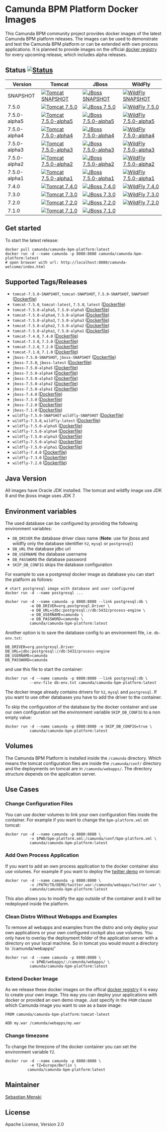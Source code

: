 # Camunda BPM Platform Docker Images

This Camunda BPM community project provides docker images of the latest Camunda
BPM platform releases. The images can be used to demonstrate and test the
Camunda BPM platform or can be extended with own process applications. It is
planned to provide images on the official [docker registry][] for every upcoming
release, which includes alpha releases.

## Status [![Status][status]][travis]

| Version      | Tomcat                                                     | JBoss                                                    | WildFly                                                      |
| ------------ | ---------------------------------------------------------- | -------------------------------------------------------- | ------------------------------------------------------------ |
| SNAPSHOT     | [![Tomcat SNAPSHOT][status-tomcat-snapshot]][travis]       | [![JBoss SNAPSHOT][status-jboss-snapshot]][travis]       | [![WildFly SNAPSHOT][status-wildfly-snapshot]][travis]       |
| 7.5.0        | [![Tomcat 7.5.0][status-tomcat-750]][travis]               | [![JBoss 7.5.0][status-jboss-750]][travis]               | [![WildFly 7.5.0][status-wildfly-750]][travis]               |
| 7.5.0-alpha5 | [![Tomcat 7.5.0-alpha5][status-tomcat-750-alpha5]][travis] | [![JBoss 7.5.0-alpha5][status-jboss-750-alpha5]][travis] | [![WildFly 7.5.0-alpha5][status-wildfly-750-alpha5]][travis] |
| 7.5.0-alpha4 | [![Tomcat 7.5.0-alpha4][status-tomcat-750-alpha4]][travis] | [![JBoss 7.5.0-alpha4][status-jboss-750-alpha4]][travis] | [![WildFly 7.5.0-alpha4][status-wildfly-750-alpha4]][travis] |
| 7.5.0-alpha3 | [![Tomcat 7.5.0-alpha3][status-tomcat-750-alpha3]][travis] | [![JBoss 7.5.0-alpha3][status-jboss-750-alpha3]][travis] | [![WildFly 7.5.0-alpha3][status-wildfly-750-alpha3]][travis] |
| 7.5.0-alpha2 | [![Tomcat 7.5.0-alpha2][status-tomcat-750-alpha2]][travis] | [![JBoss 7.5.0-alpha2][status-jboss-750-alpha2]][travis] | [![WildFly 7.5.0-alpha2][status-wildfly-750-alpha2]][travis] |
| 7.5.0-alpha1 | [![Tomcat 7.5.0-alpha1][status-tomcat-750-alpha1]][travis] | [![JBoss 7.5.0-alpha1][status-jboss-750-alpha1]][travis] | [![WildFly 7.5.0-alpha1][status-wildfly-750-alpha1]][travis] |
| 7.4.0        | [![Tomcat 7.4.0][status-tomcat-740]][travis]               | [![JBoss 7.4.0][status-jboss-740]][travis]               | [![WildFly 7.4.0][status-wildfly-740]][travis]               |
| 7.3.0        | [![Tomcat 7.3.0][status-tomcat-730]][travis]               | [![JBoss 7.3.0][status-jboss-730]][travis]               | [![WildFly 7.3.0][status-wildfly-730]][travis]               |
| 7.2.0        | [![Tomcat 7.2.0][status-tomcat-720]][travis]               | [![JBoss 7.2.0][status-jboss-720]][travis]               | [![WildFly 7.2.0][status-wildfly-720]][travis]               |
| 7.1.0        | [![Tomcat 7.1.0][status-tomcat-710]][travis]               | [![JBoss 7.1.0][status-jboss-710]][travis]               |                                                              |

## Get started

To start the latest release:

```
docker pull camunda/camunda-bpm-platform:latest
docker run -d --name camunda -p 8080:8080 camunda/camunda-bpm-platform:latest
# open browser with url: http://localhost:8080/camunda-welcome/index.html
```

## Supported Tags/Releases

- `tomcat-7.5.0-SNAPSHOT`, `tomcat-SNAPSHOT`, `7.5.0-SNAPSHOT`, `SNAPSHOT` ([Dockerfile][dockerfile-tomcat-snapshot])
- `tomcat-7.5.0`, `tomcat-latest`, `7.5.0`, `latest` ([Dockerfile][dockerfile-tomcat-750])
- `tomcat-7.5.0-alpha5`, `7.5.0-alpha5` ([Dockerfile][dockerfile-tomcat-750-alpha5])
- `tomcat-7.5.0-alpha4`, `7.5.0-alpha4` ([Dockerfile][dockerfile-tomcat-750-alpha4])
- `tomcat-7.5.0-alpha3`, `7.5.0-alpha3` ([Dockerfile][dockerfile-tomcat-750-alpha3])
- `tomcat-7.5.0-alpha2`, `7.5.0-alpha2` ([Dockerfile][dockerfile-tomcat-750-alpha2])
- `tomcat-7.5.0-alpha1`, `7.5.0-alpha1` ([Dockerfile][dockerfile-tomcat-750-alpha1])
- `tomcat-7.4.0`, `7.4.0` ([Dockerfile][dockerfile-tomcat-740])
- `tomcat-7.3.0`, `7.3.0` ([Dockerfile][dockerfile-tomcat-730])
- `tomcat-7.2.0`, `7.2.0` ([Dockerfile][dockerfile-tomcat-720])
- `tomcat-7.1.0`, `7.1.0` ([Dockerfile][dockerfile-tomcat-710])
- `jboss-7.5.0-SNAPSHOT`, `jboss-SNAPSHOT` ([Dockerfile][dockerfile-jboss-snapshot])
- `jboss-7.5.0`, `jboss-latest` ([Dockerfile][dockerfile-jboss-750])
- `jboss-7.5.0-alpha5` ([Dockerfile][dockerfile-jboss-750-alpha5])
- `jboss-7.5.0-alpha4` ([Dockerfile][dockerfile-jboss-750-alpha4])
- `jboss-7.5.0-alpha3` ([Dockerfile][dockerfile-jboss-750-alpha3])
- `jboss-7.5.0-alpha2` ([Dockerfile][dockerfile-jboss-750-alpha2])
- `jboss-7.5.0-alpha1` ([Dockerfile][dockerfile-jboss-750-alpha1])
- `jboss-7.4.0` ([Dockerfile][dockerfile-jboss-740])
- `jboss-7.3.0` ([Dockerfile][dockerfile-jboss-730])
- `jboss-7.2.0` ([Dockerfile][dockerfile-jboss-720])
- `jboss-7.1.0` ([Dockerfile][dockerfile-jboss-710])
- `wildfly-7.5.0-SNAPSHOT` `wildfly-SNAPSHOT` ([Dockerfile][dockerfile-wildfly-snapshot])
- `wildfly-7.5.0`, `wildfly-latest` ([Dockerfile][dockerfile-wildfly-750])
- `wildfly-7.5.0-alpha5` ([Dockerfile][dockerfile-wildfly-750-alpha5])
- `wildfly-7.5.0-alpha4` ([Dockerfile][dockerfile-wildfly-750-alpha4])
- `wildfly-7.5.0-alpha3` ([Dockerfile][dockerfile-wildfly-750-alpha3])
- `wildfly-7.5.0-alpha2` ([Dockerfile][dockerfile-wildfly-750-alpha2])
- `wildfly-7.5.0-alpha1` ([Dockerfile][dockerfile-wildfly-750-alpha1])
- `wildfly-7.4.0` ([Dockerfile][dockerfile-wildfly-740])
- `wildfly-7.3.0` ([Dockerfile][dockerfile-wildfly-730])
- `wildfly-7.2.0` ([Dockerfile][dockerfile-wildfly-720])

## Java Version

All images have Oracle JDK installed. The tomcat and wildfly image use
JDK 8 and the jboss image uses JDK 7.


## Environment variables

The used database can be configured by providing the following environment
variables:

- `DB_DRIVER` the database driver class name (**Note**: use for jboss and wildfly only
  the database identifier `h2`, `mysql` or `postgresql`)
- `DB_URL` the database jdbc url
- `DB_USERNAME` the database username
- `DB_PASSWORD` the database password
- `SKIP_DB_CONFIG` skips the database configuration

For example to use a postgresql docker image as database you can start the
platform as follows:

```
# start postgresql image with database and user configured
docker run -d --name postgresql ...

docker run -d --name camunda -p 8080:8080 --link postgresql:db \
           -e DB_DRIVER=org.postgresql.Driver \
           -e DB_URL=jdbc:postgresql://db:5432/process-engine \
           -e DB_USERNAME=camunda \
           -e DB_PASSWORD=camunda \
           camunda/camunda-bpm-platform:latest
```

Another option is to save the database config to an environment file, i.e.
`db-env.txt`:

```
DB_DRIVER=org.postgresql.Driver
DB_URL=jdbc:postgresql://db:5432/process-engine
DB_USERNAME=camunda
DB_PASSWORD=camunda
```

and use this file to start the container:

```
docker run -d --name camunda -p 8080:8080 --link postgresql:db \
           --env-file db-env.txt camunda/camunda-bpm-platform:latest
```

The docker image already contains drivers for `h2`, `mysql` and `postgresql`.
If you want to use other databases you have to add the driver to the container.

To skip the configuration of the database by the docker container and use our
own configuration set the environment variable `SKIP_DB_CONFIG` to a non
empty value:

```
docker run -d --name camunda -p 8080:8080 -e SKIP_DB_CONFIG=true \
           camunda/camunda-bpm-platform:latest
```


## Volumes

The Camunda BPM Platform is installed inside the `/camunda` directory. Which
means the tomcat configuration files are inside the `/camunda/conf/` directory
and the deployments on tomcat are in `/camunda/webapps/`. The directory
structure depends on the application server.

## Use Cases


### Change Configuration Files

You can use docker volumes to link your own configuration files inside the
container.  For example if you want to change the `bpm-platform.xml` on tomcat:

```
docker run -d --name camunda -p 8080:8080 \
           -v $PWD/bpm-platform.xml:/camunda/conf/bpm-platform.xml \
           camunda/camunda-bpm-platform:latest

```


### Add Own Process Application

If you want to add an own process application to the docker container also use
volumes. For example if you want to deploy the [twitter demo][] on tomcat:

```
docker run -d --name camunda -p 8080:8080 \
           -v /PATH/TO/DEMO/twitter.war:/camunda/webapps/twitter.war \
           camunda/camunda-bpm-platform:latest
```

This also allows you to modify the app outside of the container and it will
be redeployed inside the platform.


### Clean Distro Without Webapps and Examples

To remove all webapps and examples from the distro and only deploy your
own applications or your own configured cockpit also use volumes. You
only have to overlay the deployment folder of the application server with
a directory on your local machine. So in tomcat you would mount a directory
to `/camunda/webapps/'

```
docker run -d --name camunda -p 8080:8080 \
           -v $PWD/webapps/:/camunda/webapps/ \
           camunda/camunda-bpm-platform:latest
```


### Extend Docker Image

As we release these docker images on the offical [docker registry][] it is
easy to create your own image. This way you can deploy your applications
with docker or provided an own demo image. Just specify in the `FROM`
clause which Camunda image you want to use as a base image:

```
FROM camunda/camunda-bpm-platform:tomcat-latest

ADD my.war /camunda/webapps/my.war
```


### Change timezone

To change the timezone of the docker container you can set the environment variable `TZ`.

```
docker run -d --name camunda -p 8080:8080 \
           -e TZ=Europe/Berlin \
          camunda/camunda-bpm-platform:latest
```

## Maintainer

[Sebastian Menski][]


## License

Apache License, Version 2.0


[Sebastian Menski]: https://github.com/menski
[twitter demo]: https://github.com/camunda/camunda-consulting/tree/master/showcases/twitter
[docker registry]: https://registry.hub.docker.com/u/camunda/camunda-bpm-platform/

[dockerfile-tomcat-710]: https://github.com/camunda/docker-camunda-bpm-platform/blob/tomcat-7.1.0/Dockerfile
[dockerfile-jboss-710]: https://github.com/camunda/docker-camunda-bpm-platform/blob/jboss-7.1.0/Dockerfile
[dockerfile-tomcat-720]: https://github.com/camunda/docker-camunda-bpm-platform/blob/tomcat-7.2.0/Dockerfile
[dockerfile-jboss-720]: https://github.com/camunda/docker-camunda-bpm-platform/blob/jboss-7.2.0/Dockerfile
[dockerfile-wildfly-720]: https://github.com/camunda/docker-camunda-bpm-platform/blob/wildfly-7.2.0/Dockerfile
[dockerfile-tomcat-730]: https://github.com/camunda/docker-camunda-bpm-platform/blob/tomcat-7.3.0/Dockerfile
[dockerfile-jboss-730]: https://github.com/camunda/docker-camunda-bpm-platform/blob/jboss-7.3.0/Dockerfile
[dockerfile-wildfly-730]: https://github.com/camunda/docker-camunda-bpm-platform/blob/wildfly-7.3.0/Dockerfile
[dockerfile-tomcat-740]: https://github.com/camunda/docker-camunda-bpm-platform/blob/tomcat-7.4.0/Dockerfile
[dockerfile-jboss-740]: https://github.com/camunda/docker-camunda-bpm-platform/blob/jboss-7.4.0/Dockerfile
[dockerfile-wildfly-740]: https://github.com/camunda/docker-camunda-bpm-platform/blob/wildfly-7.4.0/Dockerfile
[dockerfile-tomcat-750-alpha1]: https://github.com/camunda/docker-camunda-bpm-platform/blob/tomcat-7.5.0-alpha1/Dockerfile
[dockerfile-jboss-750-alpha1]: https://github.com/camunda/docker-camunda-bpm-platform/blob/jboss-7.5.0-alpha1/Dockerfile
[dockerfile-wildfly-750-alpha1]: https://github.com/camunda/docker-camunda-bpm-platform/blob/wildfly-7.5.0-alpha1/Dockerfile
[dockerfile-tomcat-750-alpha2]: https://github.com/camunda/docker-camunda-bpm-platform/blob/tomcat-7.5.0-alpha2/Dockerfile
[dockerfile-jboss-750-alpha2]: https://github.com/camunda/docker-camunda-bpm-platform/blob/jboss-7.5.0-alpha2/Dockerfile
[dockerfile-wildfly-750-alpha2]: https://github.com/camunda/docker-camunda-bpm-platform/blob/wildfly-7.5.0-alpha2/Dockerfile
[dockerfile-tomcat-750-alpha3]: https://github.com/camunda/docker-camunda-bpm-platform/blob/tomcat-7.5.0-alpha3/Dockerfile
[dockerfile-jboss-750-alpha3]: https://github.com/camunda/docker-camunda-bpm-platform/blob/jboss-7.5.0-alpha3/Dockerfile
[dockerfile-wildfly-750-alpha3]: https://github.com/camunda/docker-camunda-bpm-platform/blob/wildfly-7.5.0-alpha3/Dockerfile
[dockerfile-tomcat-750-alpha4]: https://github.com/camunda/docker-camunda-bpm-platform/blob/tomcat-7.5.0-alpha4/Dockerfile
[dockerfile-jboss-750-alpha4]: https://github.com/camunda/docker-camunda-bpm-platform/blob/jboss-7.5.0-alpha4/Dockerfile
[dockerfile-wildfly-750-alpha4]: https://github.com/camunda/docker-camunda-bpm-platform/blob/wildfly-7.5.0-alpha4/Dockerfile
[dockerfile-tomcat-750-alpha5]: https://github.com/camunda/docker-camunda-bpm-platform/blob/tomcat-7.5.0-alpha5/Dockerfile
[dockerfile-jboss-750-alpha5]: https://github.com/camunda/docker-camunda-bpm-platform/blob/jboss-7.5.0-alpha5/Dockerfile
[dockerfile-wildfly-750-alpha5]: https://github.com/camunda/docker-camunda-bpm-platform/blob/wildfly-7.5.0-alpha5/Dockerfile
[dockerfile-tomcat-750]: https://github.com/camunda/docker-camunda-bpm-platform/blob/master/Dockerfile
[dockerfile-jboss-750]: https://github.com/camunda/docker-camunda-bpm-platform/blob/jboss-7.5.0/Dockerfile
[dockerfile-wildfly-750]: https://github.com/camunda/docker-camunda-bpm-platform/blob/wildfly-7.5.0/Dockerfile

[dockerfile-tomcat-snapshot]: https://github.com/camunda/docker-camunda-bpm-platform/blob/tomcat-SNAPSHOT/Dockerfile
[dockerfile-jboss-snapshot]: https://github.com/camunda/docker-camunda-bpm-platform/blob/jboss-SNAPSHOT/Dockerfile
[dockerfile-wildfly-snapshot]: https://github.com/camunda/docker-camunda-bpm-platform/blob/wildfly-SNAPSHOT/Dockerfile

[travis]: https://travis-ci.org/camunda/docker-camunda-bpm-platform

[status]: https://travis-ci.org/camunda/docker-camunda-bpm-platform.svg?branch=master
[status-tomcat-710]: https://travis-ci.org/camunda/docker-camunda-bpm-platform.svg?branch=tomcat-7.1.0
[status-jboss-710]: https://travis-ci.org/camunda/docker-camunda-bpm-platform.svg?branch=jboss-7.1.0
[status-tomcat-720]: https://travis-ci.org/camunda/docker-camunda-bpm-platform.svg?branch=tomcat-7.2.0
[status-jboss-720]: https://travis-ci.org/camunda/docker-camunda-bpm-platform.svg?branch=jboss-7.2.0
[status-wildfly-720]: https://travis-ci.org/camunda/docker-camunda-bpm-platform.svg?branch=wildfly-7.2.0
[status-tomcat-730]: https://travis-ci.org/camunda/docker-camunda-bpm-platform.svg?branch=tomcat-7.3.0
[status-jboss-730]: https://travis-ci.org/camunda/docker-camunda-bpm-platform.svg?branch=jboss-7.3.0
[status-wildfly-730]: https://travis-ci.org/camunda/docker-camunda-bpm-platform.svg?branch=wildfly-7.3.0
[status-tomcat-740]: https://travis-ci.org/camunda/docker-camunda-bpm-platform.svg?branch=tomcat-7.4.0
[status-jboss-740]: https://travis-ci.org/camunda/docker-camunda-bpm-platform.svg?branch=jboss-7.4.0
[status-wildfly-740]: https://travis-ci.org/camunda/docker-camunda-bpm-platform.svg?branch=wildfly-7.4.0
[status-tomcat-750-alpha1]: https://travis-ci.org/camunda/docker-camunda-bpm-platform.svg?branch=tomcat-7.5.0-alpha1
[status-jboss-750-alpha1]: https://travis-ci.org/camunda/docker-camunda-bpm-platform.svg?branch=jboss-7.5.0-alpha1
[status-wildfly-750-alpha1]: https://travis-ci.org/camunda/docker-camunda-bpm-platform.svg?branch=wildfly-7.5.0-alpha1
[status-tomcat-750-alpha2]: https://travis-ci.org/camunda/docker-camunda-bpm-platform.svg?branch=tomcat-7.5.0-alpha2
[status-jboss-750-alpha2]: https://travis-ci.org/camunda/docker-camunda-bpm-platform.svg?branch=jboss-7.5.0-alpha2
[status-wildfly-750-alpha2]: https://travis-ci.org/camunda/docker-camunda-bpm-platform.svg?branch=wildfly-7.5.0-alpha2
[status-tomcat-750-alpha3]: https://travis-ci.org/camunda/docker-camunda-bpm-platform.svg?branch=tomcat-7.5.0-alpha3
[status-jboss-750-alpha3]: https://travis-ci.org/camunda/docker-camunda-bpm-platform.svg?branch=jboss-7.5.0-alpha3
[status-wildfly-750-alpha3]: https://travis-ci.org/camunda/docker-camunda-bpm-platform.svg?branch=wildfly-7.5.0-alpha3
[status-tomcat-750-alpha4]: https://travis-ci.org/camunda/docker-camunda-bpm-platform.svg?branch=tomcat-7.5.0-alpha4
[status-jboss-750-alpha4]: https://travis-ci.org/camunda/docker-camunda-bpm-platform.svg?branch=jboss-7.5.0-alpha4
[status-wildfly-750-alpha4]: https://travis-ci.org/camunda/docker-camunda-bpm-platform.svg?branch=wildfly-7.5.0-alpha4
[status-tomcat-750-alpha5]: https://travis-ci.org/camunda/docker-camunda-bpm-platform.svg?branch=tomcat-7.5.0-alpha5
[status-jboss-750-alpha5]: https://travis-ci.org/camunda/docker-camunda-bpm-platform.svg?branch=jboss-7.5.0-alpha5
[status-wildfly-750-alpha5]: https://travis-ci.org/camunda/docker-camunda-bpm-platform.svg?branch=wildfly-7.5.0-alpha5
[status-tomcat-750]: https://travis-ci.org/camunda/docker-camunda-bpm-platform.svg?branch=master
[status-jboss-750]: https://travis-ci.org/camunda/docker-camunda-bpm-platform.svg?branch=jboss-7.5.0
[status-wildfly-750]: https://travis-ci.org/camunda/docker-camunda-bpm-platform.svg?branch=wildfly-7.5.0


[status-tomcat-snapshot]: https://travis-ci.org/camunda/docker-camunda-bpm-platform.svg?branch=tomcat-SNAPSHOT
[status-jboss-snapshot]: https://travis-ci.org/camunda/docker-camunda-bpm-platform.svg?branch=jboss-SNAPSHOT
[status-wildfly-snapshot]: https://travis-ci.org/camunda/docker-camunda-bpm-platform.svg?branch=wildfly-SNAPSHOT
